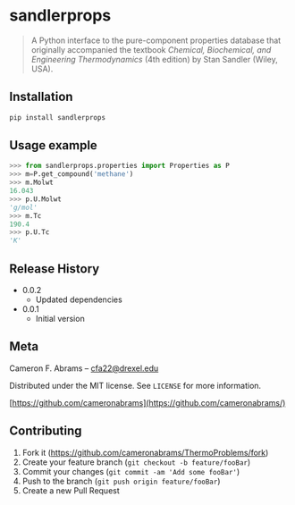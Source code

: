 # sandlerprops
> A Python interface to the pure-component properties database that originally accompanied the textbook _Chemical, Biochemical, and Engineering Thermodynamics_ (4th edition) by Stan Sandler (Wiley, USA).

## Installation

```sh
pip install sandlerprops
```

## Usage example

```python
>>> from sandlerprops.properties import Properties as P
>>> m=P.get_compound('methane')
>>> m.Molwt
16.043
>>> p.U.Molwt
'g/mol'
>>> m.Tc
190.4
>>> p.U.Tc
'K'
```

## Release History

* 0.0.2
    * Updated dependencies
* 0.0.1
    * Initial version

## Meta

Cameron F. Abrams – cfa22@drexel.edu

Distributed under the MIT license. See ``LICENSE`` for more information.

[https://github.com/cameronabrams](https://github.com/cameronabrams/)

## Contributing

1. Fork it (<https://github.com/cameronabrams/ThermoProblems/fork>)
2. Create your feature branch (`git checkout -b feature/fooBar`)
3. Commit your changes (`git commit -am 'Add some fooBar'`)
4. Push to the branch (`git push origin feature/fooBar`)
5. Create a new Pull Request
